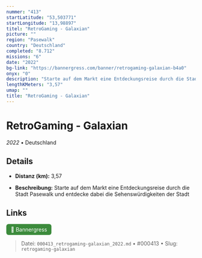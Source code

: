 ```yaml
---
nummer: "413"
startLatitude: "53,503771"
startLongitude: "13,98897"
titel: "RetroGaming - Galaxian"
picture: ""
region: "Pasewalk"
country: "Deutschland"
completed: "8.712"
missions: "6"
date: "2022"
bg-link: "https://bannergress.com/banner/retrogaming-galaxian-b4a0"
onyx: "0"
description: "Starte auf dem Markt eine Entdeckungsreise durch die Stadt Pasewalk und entdecke dabei die Sehenswürdigkeiten der Stadt"
lengthKMeters: "3,57"
umap: ""
title: "RetroGaming - Galaxian"
---
```

# RetroGaming - Galaxian

*2022* • Deutschland



## Details
- **Distanz (km):** 3,57



- **Beschreibung:** Starte auf dem Markt eine Entdeckungsreise durch die Stadt Pasewalk und entdecke dabei die Sehenswürdigkeiten der Stadt


## Links
<div style="margin-top: 0.5em;">
<a href="https://bannergress.com/banner/retrogaming-galaxian-b4a0" target="_blank" style="display:inline-block;margin-right:8px;padding:6px 12px;background-color:#3c8b3c;color:white;text-decoration:none;border-radius:6px;">🔗 Bannergress</a>

</div>


> Datei: `000413_retrogaming-galaxian_2022.md` • #000413 • Slug: `retrogaming-galaxian`
